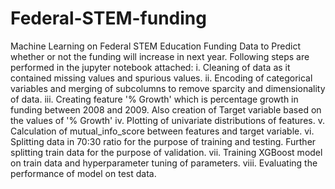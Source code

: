 # Federal-STEM-funding
Machine Learning on Federal STEM Education Funding Data to Predict whether or not the funding will increase in next year.
Following steps are performed in the jupyter notebook attached:
i.    Cleaning of data as it contained missing values and spurious values.
ii.   Encoding of categorical variables and merging of subcolumns to remove sparcity and dimensionality of data.
iii.  Creating feature '% Growth' which is percentage growth in funding between 2008 and 2009. Also creation of Target variable       based on the values of '% Growth'
iv.   Plotting of univariate distributions of features.
 v.   Calculation of mutual_info_score between features and target variable.
vi.   Splitting data in 70:30 ratio for the purpose of training and testing. Further splitting train data for the purpose of         validation.
vii.  Training XGBoost model on train data and hyperparameter tuning of parameters.
viii. Evaluating the performance of model on test data.
